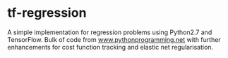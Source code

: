 # tf-regression
A simple implementation for regression problems using Python2.7 and TensorFlow. Bulk of code from www.pythonprogramming.net with further enhancements for cost function tracking and elastic net regularisation.
